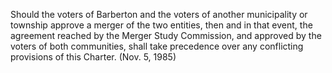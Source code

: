 Should the voters of Barberton and the voters of another municipality or township approve a merger of the two entities, then and in that event, the agreement reached by the Merger Study Commission, and approved by the voters of both communities, shall take precedence over any conflicting provisions of this Charter. (Nov. 5, 1985)
